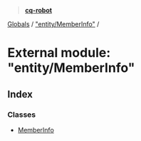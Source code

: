 > **[cq-robot](../README.md)**

[Globals](../globals.md) / ["entity/MemberInfo"](_entity_memberinfo_.md) /

# External module: "entity/MemberInfo"

## Index

### Classes

* [MemberInfo](../classes/_entity_memberinfo_.memberinfo.md)